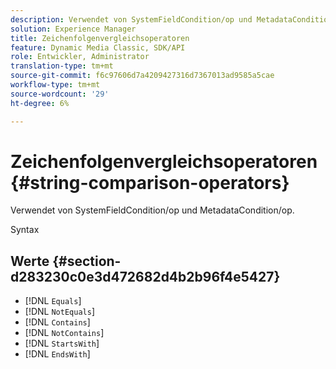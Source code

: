 ```yaml
---
description: Verwendet von SystemFieldCondition/op und MetadataCondition/op.
solution: Experience Manager
title: Zeichenfolgenvergleichsoperatoren
feature: Dynamic Media Classic, SDK/API
role: Entwickler, Administrator
translation-type: tm+mt
source-git-commit: f6c97606d7a4209427316d7367013ad9585a5cae
workflow-type: tm+mt
source-wordcount: '29'
ht-degree: 6%

---
```



# Zeichenfolgenvergleichsoperatoren{#string-comparison-operators}

Verwendet von SystemFieldCondition/op und MetadataCondition/op.

Syntax

## Werte {#section-d283230c0e3d472682d4b2b96f4e5427}

* [!DNL `Equals`]
* [!DNL `NotEquals`]
* [!DNL `Contains`]
* [!DNL `NotContains`]
* [!DNL `StartsWith`]
* [!DNL `EndsWith`]

